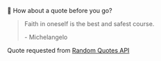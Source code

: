 📣 How about a quote before you go?

> Faith in oneself is the best and safest course.
>
> <p>- Michelangelo</p>

Quote requested from [Random Quotes API](https://github.com/lukePeavey/quotable)
